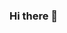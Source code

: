 ### Hi there 👋

<!--
**AndreeFonseca/AndreeFonseca** is a ✨ _special_ ✨ repository because its `README.md` (this file) appears on your GitHub profile.

Here are some ideas to get you started:

- 🔭 I’m currently working on *SUPER CODE* 🤖
- 🌱 I’m currently learning *Embeding System* 
- 👻 I’m looking to collaborate on CLASS 
- 🤔 I’m looking for help with *PROGRAM IN C*
- 💬 Ask me about *GitHub*
- 📫 How to reach me: *andgafon@espol.edu.ec*
- 😄 Pronouns: *ANDREWS*
- ⚡ Fun fact: *INFINITE LEARNIGN* 👾
-->
